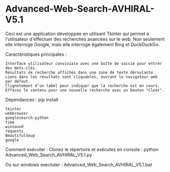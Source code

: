 # Advanced-Web-Search-AVHIRAL-V5.1

Ceci est une application développée en utilisant Tkinter qui permet à l'utilisateur d'effectuer des recherches avancées sur le web. Non seulement elle interroge Google, mais elle interroge également Bing et DuckDuckGo.

Caractéristiques principales :

    Interface utilisateur conviviale avec une boîte de saisie pour entrer des mots-clés.
    Résultats de recherche affichés dans une zone de texte déroulante.
    Liens dans les résultats sont cliquables, ouvrant le navigateur web par défaut.
    Clignotement d'un label pour indiquer que la recherche est en cours.
    Effacez le contenu pour une nouvelle recherche avec un bouton "Clear".

Dépendances : pip install 

    tkinter
    webbrowser
    googlesearch-python
    time
    winsound
    requests
    BeautifulSoup
    google

Comment exécuter :
Clonez le répertoire et exécutez en console : python Advanced_Web_Search_AVHIRAL_V5.1.py

Ou sur windows exectuter : Advanced_Web_Search_AVHIRAL_V5.1.bat
